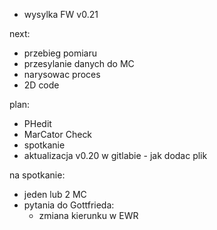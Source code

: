 - wysylka FW v0.21


next:
- przebieg pomiaru
- przesylanie danych do MC
- narysowac proces
- 2D code 

plan:
- PHedit
- MarCator Check
- spotkanie
- aktualizacja v0.20 w gitlabie - jak dodac plik

na spotkanie:
- jeden lub 2 MC
- pytania do Gottfrieda:
	- zmiana kierunku w EWR




